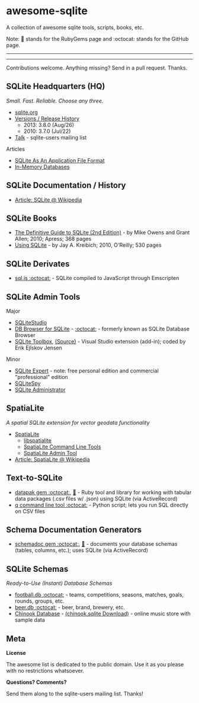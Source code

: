 # awesome-sqlite

A collection of awesome sqlite tools, scripts, books, etc.

Note: :gem: stands for the RubyGems page and :octocat: stands for the GitHub page.

---
<!-- announcements here -->
---

Contributions welcome. Anything missing? Send in a pull request. Thanks.


## SQLite Headquarters (HQ)

_Small. Fast. Reliable. Choose any three._

- [sqlite.org](http://www.sqlite.org)
- [Versions / Release History](http://www.sqlite.org/changes.html)
    - 2013: 3.8.0 (Aug/26) 
    - 2010: 3.7.0 (Jul/22)
- [Talk](http://mailinglists.sqlite.org/cgi-bin/mailman/listinfo/sqlite-users) - sqlite-users mailing list

Articles

- [SQLite As An Application File Format](https://www.sqlite.org/appfileformat.html)
- [In-Memory Databases](http://www.sqlite.org/inmemorydb.html)


## SQLite Documentation / History

- [Article: SQLite @ Wikipedia](http://en.wikipedia.org/wiki/SQLite)

## SQLite Books

- [The Definitive Guide to SQLite (2nd Edition)](http://www.apress.com/9781430232254) - by Mike Owens and Grant Allen; 2010; Apress; 368 pages
- [Using SQLite](http://shop.oreilly.com/product/9780596521196.do) - by Jay A. Kreibich; 2010, O'Reilly; 530 pages


## SQLite Derivates

- [sql.js :octocat:](https://github.com/kripken/sql.js) - SQLite compiled to JavaScript through Emscripten


## SQLite Admin Tools

Major

- [SQLiteStudio](http://sqlitestudio.pl)
- [DB Browser for SQLite](http://sqlitebrowser.org) - [:octocat:](https://github.com/sqlitebrowser) - formerly known as SQLite Database Browser
- [SQLite Toolbox](https://visualstudiogallery.msdn.microsoft.com/0e313dfd-be80-4afb-b5e9-6e74d369f7a1), [(Source)](http://sqlcetoolbox.codeplex.com) - Visual Studio extension (add-in); coded by Erik Ejlskov Jensen


Minor

- [SQLite Expert](http://www.sqliteexpert.com) - note: free personal edition and commercial "professional" edition
- [SQLiteSpy](http://www.yunqa.de/delphi/doku.php/products/sqlitespy/index)
- [SQLite Administrator](http://sqliteadmin.orbmu2k.de)


## SpatiaLite 

_A spatial SQLite extension for vector geodata functionality_

- [SpatiaLite](http://www.gaia-gis.it/gaia-sins)
    - [libspatialite](https://www.gaia-gis.it/fossil/libspatialite/index)
    - [SpatiaLite Command Line Tools](https://www.gaia-gis.it/fossil/spatialite-tools/index)
    - [SpatiaLite Admin Tool](https://www.gaia-gis.it/fossil/spatialite_gui/index)
- [Article: SpatiaLite @ Wikipedia](http://en.wikipedia.org/wiki/SpatiaLite)

## Text-to-SQLite

- [datapak gem :octocat:](https://github.com/textkit/datapak), [:gem:](https://rubygems.org/gems/datapak) - Ruby tool and library for working with tabular data packages (.csv files w/ .json) using SQLite (via ActiveRecord)
- [q command line tool :octocat:](https://github.com/harelba/q) - Python script; lets you run SQL directly on CSV files


## Schema Documentation Generators

- [schemadoc gem :octocat:](https://github.com/rubylibs/schemadoc), [:gem:](https://rubygems.org/gems/schemadoc) - documents your database schemas (tables, columns, etc.); uses SQLite (via ActiveRecord)



## SQLite Schemas

_Ready-to-Use (Instant) Database Schemas_

<!-- do be done
- [world.db :octocat:]()  - countries, states, cities, counties, munis, districts, places, names, etc.
-->

- [football.db :octocat:](https://github.com/openfootball/schema.sql) - teams, competitions, seasons, matches, goals, rounds, groups, etc.
- [beer.db :octocat:](https://github.com/openbeer/schema.sql)  - beer, brand, brewery, etc.
- [Chinook Database](http://chinookdatabase.codeplex.com) - [(chinook.sqlite Download)](http://chinookdatabase.codeplex.com/releases/view/55681) -  online music store with sample data


## Meta

**License**

The awesome list is dedicated to the public domain. Use it as you please with no restrictions whatsoever.

**Questions? Comments?**

Send them along to the sqlite-users mailing list. Thanks!
